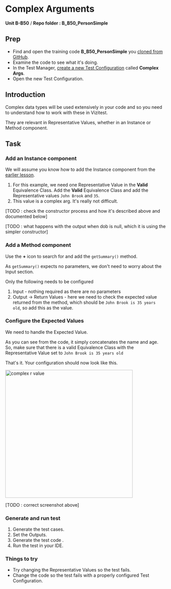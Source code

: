 # Complex Arguments
**Unit B-B50** / **Repo folder : B_B50_PersonSimple** 

## Prep
- Find and open the training code **B_B50_PersonSimple** you [cloned from GitHub](github-repo.md).
- Examine the code to see what it's doing.
- In the Test Manager, [create a new Test Configuration](test-config-add.md) called **Complex Args**. 
- Open the new Test Configuration.

## Introduction
Complex data types will be used extensively in your code and so you need to understand how to work with these in Vizitest.

They are relevant in Representative Values, whether in an Instance or Method component.

## Task

### Add an Instance component
We will assume you know how to add the Instance component from the [earlier lesson](B-B40-water-state-instance-1.md).

1. For this example, we need one Representative Value in the **Valid** Equivalence Class. Add the **Valid** Equivalence Class and add the Representative values ```John Brook``` and ```35```.
2. This value is a complex arg. It's really not difficult.

[TODO : check the constructor process and how it's described above and documented below]

[TODO : what happens with the output when dob is null, which it is using the simpler constructor]

### Add a Method component
Use the **+** icon to search for and add the ```getSummary()``` method. 

As ```getSummary()``` expects no parameters, we don't need to worry about the Input section.

Only the following needs to be configured
   1. Input - nothing required as there are no parameters
   2. Output -> Return Values - here we need to check the expected value returned from the method, which should be ```John Brook is 35 years old```, so add this as the value.

### Configure the Expected Values 
We need to handle the Expected Value. 

As you can see from the code, it simply concatenates the name and age. So, make sure that there is a valid Equivalence Class with the Representative Value set to ```John Brook is 35 years old```

That's it. Your configuration should now look like this. 

<img src="r-value-complex-1.png" alt="complex r value" width="400"/>

[TODO : correct screenshot above]

### Generate and run test
1. Generate the test cases.
2. Set the Outputs.
3. Generate the test code .
4. Run the test in your IDE.

### Things to try
- Try changing the Representative Values so the test fails.
- Change the code so the test fails with a properly configured Test Configuration.


